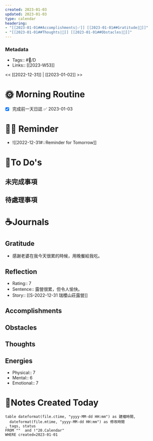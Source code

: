```yaml
---
created: 2023-01-03
updated: 2023-01-03
type: calendar
headering: 
- "[[2023-01-01##Accomplishments|✅]] [[2023-01-01##Gratitude|🙏]]"
- "[[2023-01-01##Thoughts|🧠]] [[2023-01-01##Obstacles|🚧]]"
---
```

### Metadata
- Tags:: #📅/D
- Links:: [[2023-W53]]

<< [[2022-12-31]]  | [[2023-01-02]] >>

# 🌞 Morning Routine
- [x] 完成前一天日誌 ✅ 2023-01-03

# 🧑‍💻 Reminder
- ![[2022-12-31#💡Reminder for Tomorrow]]


# 📝To Do's

##  未完成事項

## 待處理事項


# ☕️Journals
## Gratitude
- 感謝老婆在我今天很累的時候，用晚餐給我吃。

## Reflection
- Rating:: 7
- Sentence:: 露營很累，但令人愉快。
- Story:: [[S-2022-12-31 瑞櫻山莊露營]]

## Accomplishments

## Obstacles

## Thoughts

## Energies
- Physical:: 7
- Mental:: 6
- Emotional:: 7

# 📑Notes Created Today

```dataview
table dateformat(file.ctime, "yyyy-MM-dd HH:mm") as 建檔時間,
  dateformat(file.mtime, "yyyy-MM-dd HH:mm") as 修改時間
, tags, status
FROM ""  and !"20.Calendar"
WHERE created=2023-01-01
```